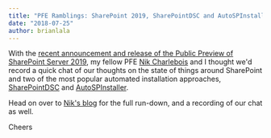 ```yaml
---
title: "PFE Ramblings: SharePoint 2019, SharePointDSC and AutoSPInstaller"
date: "2018-07-25"
author: brianlala
---
```


With the [recent announcement and release of the Public Preview of SharePoint Server 2019](https://techcommunity.microsoft.com/t5/Microsoft-SharePoint-Blog/Announcing-Availability-of-SharePoint-Server-2019-Preview/ba-p/214427), my fellow PFE [Nik Charlebois](https://twitter.com/NikCharlebois) and I thought we'd record a quick chat of our thoughts on the state of things around SharePoint and two of the most popular automated installation approaches, [SharePointDSC](https://github.com/PowerShell/SharePointDSC) and [AutoSPInstaller](https://autospinstaller.com).

Head on over to [Nik's blog](https://nikcharlebois.com/pfe-ramblings-future-of-autospinstaller-and-sharepointdsc/) for the full run-down, and a recording of our chat as well.

Cheers
